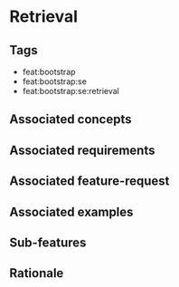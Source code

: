 # Retrieval



## Tags

- feat:bootstrap
- feat:bootstrap:se
- feat:bootstrap:se:retrieval

## Associated concepts

## Associated requirements

## Associated feature-request

## Associated examples

## Sub-features

## Rationale